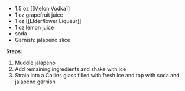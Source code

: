 - 1.5 oz [[Melon Vodka]]
- 1 oz grapefruit juice
- 1 oz [[Elderflower Liqueur]]
- 1 oz lemon juice
- soda
- Garnish: jalapeno slice

**Steps:**

1. Muddle jalapeno
2. Add remaining ingredients and shake with ice
3. Strain into a Collins glass filled with fresh ice and top with soda and jalapeno garnish